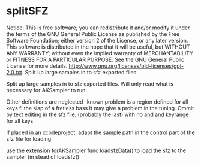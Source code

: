 # splitSFZ

Notice:
This is free software; you can redistribute it and/or modify
it under the terms of the GNU General Public License as published by the Free Software Foundation; either version 2 of the License, or any later version.
This software is distributed in the hope that it will be useful, but
WITHOUT ANY WARRANTY; without even the implied warranty of MERCHANTABILITY or FITNESS FOR A PARTICULAR PURPOSE. 
See the GNU General Public License for more details.
http://www.gnu.org/licenses/old-licenses/gpl-2.0.txt.
Split up large samples in to sfz exported files.


Split up large samples in to sfz exported files.
Will only read what is necessary for AKSampler to run.

Other definitions are neglected
-known problem  is a region defined for all keys fi the slap of a fretless bass
It may give a problem in the tuning. Ommit by text editing in the sfz file, (probably the last) <region> with no <lovel> and <hivel> and keyrange for all keys

If placed in an xcodeproject, adapt the sample path in the control part of the sfz file for loading

use the extension forAKSampler func loadsfzData() to load the sfz to the sampler (in stead of loadsfz()

